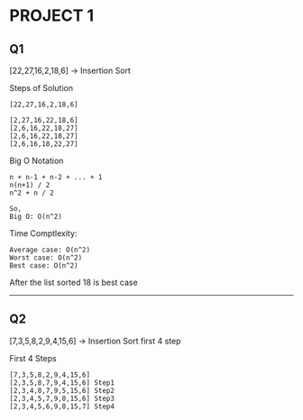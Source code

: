 # PROJECT 1
## Q1

[22,27,16,2,18,6] -> Insertion Sort

Steps of Solution

    [22,27,16,2,18,6]

    [2,27,16,22,18,6]
    [2,6,16,22,18,27]
    [2,6,16,22,18,27]
    [2,6,16,18,22,27]

Big O Notation

    n + n-1 + n-2 + ... + 1
    n(n+1) / 2
    n^2 + n / 2
    
    So,
    Big O: O(n^2)

Time Comptlexity:

    Average case: O(n^2) 
    Worst case: O(n^2)
    Best case: O(n^2)

After the list sorted 18 is best case

---
## Q2

[7,3,5,8,2,9,4,15,6] -> Insertion Sort first 4 step

First 4 Steps

    [7,3,5,8,2,9,4,15,6]
    [2,3,5,8,7,9,4,15,6] Step1
    [2,3,4,8,7,9,5,15,6] Step2
    [2,3,4,5,7,9,8,15,6] Step3
    [2,3,4,5,6,9,8,15,7] Step4


